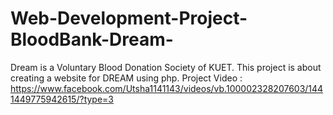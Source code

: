 # Web-Development-Project-BloodBank-Dream-
Dream is a Voluntary Blood Donation Society of KUET. This project is about creating a website for DREAM using php.
Project Video : https://www.facebook.com/Utsha1141143/videos/vb.100002328207603/1441449775942615/?type=3
